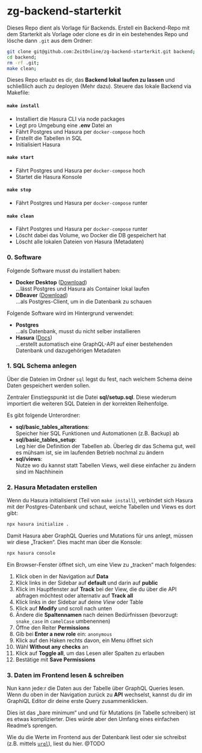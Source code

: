 # zg-backend-starterkit

Dieses Repo dient als Vorlage für Backends. Erstell ein Backend-Repo mit dem Starterkit als Vorlage oder clone es dir in ein bestehendes Repo und lösche dann `.git` aus dem Ordner:

```sh
git clone git@github.com:ZeitOnline/zg-backend-starterkit.git backend;
cd backend;
rm -rf .git;
make clean;
```

Dieses Repo erlaubt es dir, das **Backend lokal laufen zu lassen** und schließlich auch zu deployen (Mehr dazu). Steuere das lokale Backend via Makefile:

#### `make install`

- Installiert die Hasura CLI via node packages
- Legt pro Umgebung eine **.env** Datei an
- Fährt Postgres und Hasura per `docker-compose` hoch
- Erstellt die Tabellen in SQL
- Initialisiert Hasura

#### `make start`

- Fährt Postgres und Hasura per `docker-compose` hoch
- Startet die Hasura Konsole

#### `make stop`

- Fährt Postgres und Hasura per `docker-compose` runter

#### `make clean`

- Fährt Postgres und Hasura per `docker-compose` runter
- Löscht dabei das Volume, wo Docker die DB gespeichert hat
- Löscht alle lokalen Dateien von Hasura (Metadaten)

### 0. Software

Folgende Software musst du installiert haben:

- **Docker Desktop** ([Download](https://docs.docker.com/desktop/install/mac-install/))\
…lässt Postgres und Hasura als Container lokal laufen
- **DBeaver** ([Download](https://dbeaver.io/download/))\
…als Postgres-Client, um in die Datenbank zu schauen

Folgende Software wird im Hintergrund verwendet:

- **Postgres**\
…als Datenbank, musst du nicht selber installieren
- **Hasura** ([Docs](https://hasura.io/docs/latest/hasura-cli/install-hasura-cli/))\
…erstellt automatisch eine GraphQL-API auf einer bestehenden Datenbank und dazugehörigen Metadaten

### 1. SQL Schema anlegen

Über die Dateien im Ordner `sql` legst du fest, nach welchem Schema deine Daten gespeichert werden sollen.

Zentraler Einstiegspunkt ist die Datei **sql/setup.sql**. Diese wiederum importiert die weiteren SQL Dateien in der korrekten Reihenfolge.

Es gibt folgende Unterordner:
- **sql/basic_tables_alterations**:\
Speicher hier SQL Funktionen und Automationen (z.B. Backup) ab
- **sql/basic_tables_setup**:\
Leg hier die Definition der Tabellen ab. Überleg dir das Schema gut, weil es mühsam ist, sie im laufenden Betrieb nochmal zu ändern
- **sql/views**:\
Nutze wo du kannst statt Tabellen Views, weil diese einfacher zu ändern sind im Nachhinein

### 2. Hasura Metadaten erstellen

Wenn du Hasura initialisierst (Teil von `make install`), verbindet sich Hasura mit der Postgres-Datenbank und schaut, welche Tabellen und Views es dort gibt:

```sh
npx hasura initialize .
```

Damit Hasura aber GraphQL Queries und Mutations für uns anlegt, müssen wir diese „Tracken“. Dies macht man über die Konsole:

```sh
npx hasura console
```

Ein Browser-Fenster öffnet sich, um eine View zu „tracken“ mach folgendes:

1. Klick oben in der Navigation auf **Data**
2. Klick links in der Sidebar auf **default** und darin auf **public**
3. Klick im Hauptfenster auf **Track** bei der View, die du über die API abfragen möchtest oder alternativ auf **Track all**
4. Klick links in der Sidebar auf deine *View* oder Table
5. Klick auf **Modify** und scroll nach unten
6. Ändere die **Spaltennamen** nach deinen Bedürfnissen (bevorzugt: `snake_case` in `camelCase` umbenennen)
5. Öffne den Reiter **Permissions**
6. Gib bei **Enter a new role** ein: `anonymous`
7. Klick auf den Haken rechts davon, ein Menu öffnet sich
8. Wähl **Without any checks** an
9. Klick auf **Toggle all**, um das Lesen aller Spalten zu erlauben
10. Bestätige mit **Save Permissions**

### 3. Daten im Frontend lesen & schreiben

Nun kann jede:r die Daten aus der Tabelle über GraphQL Queries lesen. Wenn du oben in der Navigation zurück zu **API** wechselst, kannst du dir im GraphiQL Editor dir deine erste Query zusammenklicken.

Dies ist das „bare minimum“ und und für Mutations (in Tabelle schreiben) ist es etwas komplizierter. Dies würde aber den Umfang eines einfachen Readme’s sprengen.

Wie du die Werte im Frontend aus der Datenbank liest oder sie schreibst (z.B. mittels [`urql`](https://commerce.nearform.com/open-source/urql/docs/)), liest du hier. @TODO